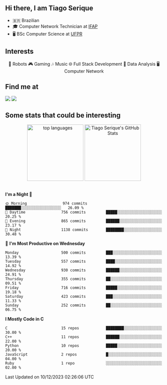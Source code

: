 
<h2> Hi there, I am Tiago Serique</h2>

<div>
	<ul>
		<li>🇧🇷 Brazilian</li>
		<li>🎓 Computer Network Technician at <a href="https://www.ifap.edu.br/">IFAP</a></li>
		<li>🖥️ BSc Computer Science at <a href="https://www.ufpr.br/portalufpr/">UFPR</a></li>
	</ul>
</div>


<h2>Interests</h2>

<div align="center">
	🤖 Robots 🎮 Gaming 🎶 Music 🌐 Full Stack Development 🎲 Data Analysis 🖥️ Computer Network
</div>

<h2>Find me at</h2>

<div>
	<a href="https://www.linkedin.com/in/tiago-serique"><img src="https://img.shields.io/badge/LinkedIn-0077B5?style=for-the-badge&logo=linkedin&logoColor=white"></a>
	<a href="https://www.instagram.com/tiago.serique/"><img src="https://img.shields.io/badge/Instagram-E4405F?style=for-the-badge&logo=instagram&logoColor=white"></a>
</div>

<h2>Some stats that could be interesting</h2>

<div align="center">
	<img height="180em" src="https://tiagoserique.vercel.app/api/top-langs/?layout=compact&theme=tokyonight&username=tiagoserique&langs_count=10&hide=makefile&exclude_repo=vim-mods" alt="top languages">
	<img height="180em" src="https://tiagoserique.vercel.app/api?username=tiagoserique&count_private=true&show_icons=true&theme=tokyonight&include_all_commits=true" alt="Tiago Serique's GitHub Stats">
</div> 

<br>

<!--START_SECTION:waka-->
**I'm a Night 🦉** 

```text
🌞 Morning                974 commits         ███████░░░░░░░░░░░░░░░░░░   26.09 % 
🌆 Daytime                756 commits         █████░░░░░░░░░░░░░░░░░░░░   20.25 % 
🌃 Evening                865 commits         ██████░░░░░░░░░░░░░░░░░░░   23.17 % 
🌙 Night                  1138 commits        ████████░░░░░░░░░░░░░░░░░   30.48 % 
```
📅 **I'm Most Productive on Wednesday** 

```text
Monday                   500 commits         ███░░░░░░░░░░░░░░░░░░░░░░   13.39 % 
Tuesday                  557 commits         ████░░░░░░░░░░░░░░░░░░░░░   14.92 % 
Wednesday                930 commits         ██████░░░░░░░░░░░░░░░░░░░   24.91 % 
Thursday                 355 commits         ██░░░░░░░░░░░░░░░░░░░░░░░   09.51 % 
Friday                   716 commits         █████░░░░░░░░░░░░░░░░░░░░   19.18 % 
Saturday                 423 commits         ███░░░░░░░░░░░░░░░░░░░░░░   11.33 % 
Sunday                   252 commits         ██░░░░░░░░░░░░░░░░░░░░░░░   06.75 % 
```


**I Mostly Code in C** 

```text
C                        15 repos            ████████░░░░░░░░░░░░░░░░░   30.00 % 
C++                      11 repos            ██████░░░░░░░░░░░░░░░░░░░   22.00 % 
Python                   10 repos            █████░░░░░░░░░░░░░░░░░░░░   20.00 % 
JavaScript               2 repos             █░░░░░░░░░░░░░░░░░░░░░░░░   04.00 % 
Ruby                     1 repo              ░░░░░░░░░░░░░░░░░░░░░░░░░   02.00 % 
```




 Last Updated on 10/12/2023 02:26:06 UTC
<!--END_SECTION:waka-->
